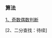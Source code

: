 ### 算法

[1、奇数偶数判断](https://github.com/sunnnydaydev/Exercise/blob/master/src/algorithm/arrays_exercise/OddEven.java)

[2、二分查找：待续]
